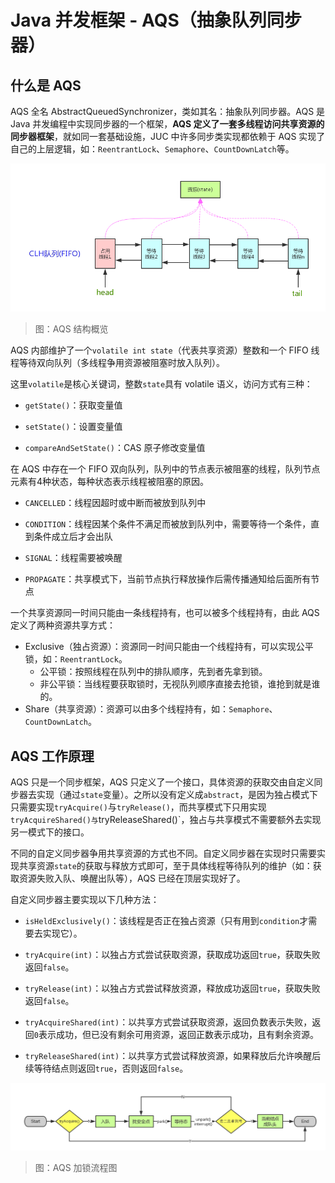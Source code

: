 # Java 并发框架 - AQS（抽象队列同步器）

##  什么是 AQS

AQS 全名 AbstractQueuedSynchronizer，类如其名：抽象队列同步器。AQS 是 Java 并发编程中实现同步器的一个框架，**AQS 定义了一套多线程访问共享资源的同步器框架**，就如同一套基础设施，JUC 中许多同步类实现都依赖于 AQS 实现了自己的上层逻辑，如：`ReentrantLock`、`Semaphore`、`CountDownLatch`等。

![Concurrency-AQS-1][Concurrency-AQS-1]

> 图：AQS 结构概览

AQS 内部维护了一个`volatile int state`（代表共享资源）整数和一个 FIFO 线程等待双向队列（多线程争用资源被阻塞时放入队列）。

这里`volatile`是核心关键词，整数`state`具有 volatile 语义，访问方式有三种：

- `getState()`：获取变量值

- `setState()`：设置变量值

- `compareAndSetState()`：CAS 原子修改变量值

在 AQS 中存在一个 FIFO 双向队列，队列中的节点表示被阻塞的线程，队列节点元素有4种状态，每种状态表示线程被阻塞的原因。

- `CANCELLED`：线程因超时或中断而被放到队列中

- `CONDITION`：线程因某个条件不满足而被放到队列中，需要等待一个条件，直到条件成立后才会出队

- `SIGNAL`：线程需要被唤醒

- `PROPAGATE`：共享模式下，当前节点执行释放操作后需传播通知给后面所有节点

一个共享资源同一时间只能由一条线程持有，也可以被多个线程持有，由此 AQS 定义了两种资源共享方式：

- Exclusive（独占资源）：资源同一时间只能由一个线程持有，可以实现公平锁，如：`ReentrantLock`。
    - 公平锁：按照线程在队列中的排队顺序，先到者先拿到锁。
    - 非公平锁：当线程要获取锁时，无视队列顺序直接去抢锁，谁抢到就是谁的。
- Share（共享资源）：资源可以由多个线程持有，如：`Semaphore`、`CountDownLatch`。

## AQS 工作原理

AQS 只是一个同步框架，AQS 只定义了一个接口，具体资源的获取交由自定义同步器去实现（通过`state`变量）。之所以没有定义成`abstract`，是因为独占模式下只需要实现`tryAcquire()`与`tryRelease()`，而共享模式下只用实现`tryAcquireShared()与`tryReleaseShared()`，独占与共享模式不需要额外去实现另一模式下的接口。

不同的自定义同步器争用共享资源的方式也不同。自定义同步器在实现时只需要实现共享资源`state`的获取与释放方式即可，至于具体线程等待队列的维护（如：获取资源失败入队、唤醒出队等），AQS 已经在顶层实现好了。

自定义同步器主要实现以下几种方法：

- `isHeldExclusively()`：该线程是否正在独占资源（只有用到`condition`才需要去实现它）。

- `tryAcquire(int)`：以独占方式尝试获取资源，获取成功返回`true`，获取失败返回`false`。

- `tryRelease(int)`：以独占方式尝试释放资源，释放成功返回`true`，获取失败返回`false`。

- `tryAcquireShared(int)`：以共享方式尝试获取资源，返回负数表示失败，返回`0`表示成功，但已没有剩余可用资源，返回正数表示成功，且有剩余资源。

- `tryReleaseShared(int)`：以共享方式尝试释放资源，如果释放后允许唤醒后续等待结点则返回`true`，否则返回`false`。

![Concurrency-AQS-2][Concurrency-AQS-2]

> 图：AQS 加锁流程图


[Concurrency-AQS-1]: ../../images/Concurrency-AQS-1.png

[Concurrency-AQS-2]: ../../images/Concurrency-AQS-2.png

<!-- EOF -->
